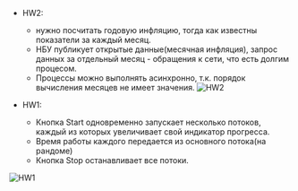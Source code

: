  - HW2:
    - нужно посчитать годовую инфляцию, тогда как известны показатели за каждый месяц.
    - НБУ публикует открытые данные(месячная инфляция), запрос данных за отдельный месяц - обращения к сети, что есть долгим процесом.
    - Процессы можно выполнять асинхронно, т.к. порядок вычисления месяцев не имеет значения.
![HW2](https://github.com/DaniilSob2004/SPNP_CW/assets/106149184/0c43ae18-ee4e-4a16-9e3c-4a132a4befb3)

 - HW1:
   - Кнопка Start одновременно запускает несколько потоков, каждый из которых увеличивает свой индикатор прогресса.
   - Время работы каждого передается из основного потока(на рандоме)
   - Кнопка Stop останавливает все потоки.

![HW1](https://github.com/DaniilSob2004/SPNP_CW/assets/106149184/4db53cf8-120d-431d-9107-478b54456c94)
